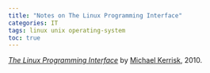 ```yaml
---
title: "Notes on The Linux Programming Interface"
categories: IT
tags: linux unix operating-system
toc: true
---
```


*[The Linux Programming Interface](http://www.man7.org/tlpi/)* by [Michael Kerrisk](http://www.man7.org/index.html), 2010.
